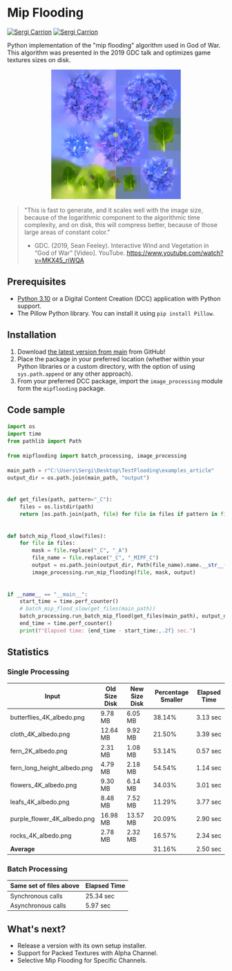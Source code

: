 # Mip Flooding

[![Sergi Carrion](https://img.shields.io/badge/secarri-open%20source-blueviolet.svg)](https://es.linkedin.com/in/secarri)
[![Sergi Carrion](https://img.shields.io/badge/read-article-blue.svg)](https://www.artstation.com/blogs/se_carri/XOBq/the-god-of-war-texture-optimization-algorithm-mip-flooding)

Python implementation of the "mip flooding" algorithm used in God of War. This algorithm was presented in the 2019 GDC talk and optimizes game textures sizes on disk.

<p align="center">

  <img src="examples/mip_flood_example.gif" width="300" height="300" alt="Texture before and after the mip flooding">

</p>

> "This is fast to generate, and it scales well with the image size, because of the logarithmic component to the algorithmic time complexity, and  on disk, this will compress better, because of those large areas of constant color."
> - GDC. (2019, Sean Feeley). Interactive Wind and Vegetation in “God of War” [Video]. YouTube. https://www.youtube.com/watch?v=MKX45_riWQA

## Prerequisites

-   [Python 3.10](https://www.python.org/downloads/release/python-3100/) or a Digital Content Creation (DCC) application with Python support.
-   The Pillow Python library. You can install it using `pip install Pillow`.

## Installation

1. Download [the latest version from main]((https://github.com/secarri/mip_flooding)) from GitHub!
2. Place the package in your preferred location (whether within your Python libraries or a custom directory, with the option of using `sys.path.append` or any other approach).
3. From your preferred DCC package, import the `image_processing` module form the `mipflooding` package.

## Code sample

```python
import os
import time
from pathlib import Path

from mipflooding import batch_processing, image_processing

main_path = r"C:\Users\Sergi\Desktop\TestFlooding\examples_article"
output_dir = os.path.join(main_path, "output")


def get_files(path, pattern="_C"):
    files = os.listdir(path)
    return [os.path.join(path, file) for file in files if pattern in file]


def batch_mip_flood_slow(files):
    for file in files:
        mask = file.replace("_C", "_A")
        file_name = file.replace("_C", "_MIPF_C")
        output = os.path.join(output_dir, Path(file_name).name.__str__())
        image_processing.run_mip_flooding(file, mask, output)


if __name__ == "__main__":
    start_time = time.perf_counter()
    # batch_mip_flood_slow(get_files(main_path))
    batch_processing.run_batch_mip_flood(get_files(main_path), output_dir)
    end_time = time.perf_counter()
    print(f"Elapsed time: {end_time - start_time:,.2f} sec.")

```
## Statistics

### Single Processing
| Input                       | Old Size Disk | New Size Disk | Percentage Smaller | Elapsed Time |
|-----------------------------|---------------|---------------|--------------------|--------------|
| butterflies_4K_albedo.png   | 9.78 MB       | 6.05 MB       | 38.14%             | 3.13 sec     |
| cloth_4K_albedo.png         | 12.64 MB      | 9.92 MB       | 21.50%             | 3.39 sec     |
| fern_2K_albedo.png          | 2.31 MB       | 1.08 MB       | 53.14%             | 0.57 sec     |
| fern_long_height_albedo.png | 4.79 MB       | 2.18 MB       | 54.54%             | 1.14 sec     |
| flowers_4K_albedo.png       | 9.30 MB       | 6.14 MB       | 34.03%             | 3.01 sec     |
| leafs_4K_albedo.png         | 8.48 MB       | 7.52 MB       | 11.29%             | 3.77 sec     |
| purple_flower_4K_albedo.png | 16.98 MB      | 13.57 MB      | 20.09%             | 2.90 sec     |
| rocks_4K_albedo.png         | 2.78 MB       | 2.32 MB       | 16.57%             | 2.34 sec     |
| **Average**                 |               |               | 31.16%             | 2.50 sec     |

### Batch Processing

| Same set of files above | Elapsed Time |
|-------------------------|--------------|
| Synchronous calls       | 25.34 sec    |
| Asynchronous calls      | 5.97 sec     |

## What's next?

* Release a version with its own setup installer. 
* Support for Packed Textures with Alpha Channel.
* Selective Mip Flooding for Specific Channels.
